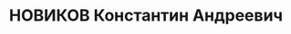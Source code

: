 ---
title: НОВИКОВ Константин Андреевич
description: 'Род. в 1889, Курская обл., русский, обр.: незаконченное высшее, б/п.
  Уфгорпит, экономист

  Арестован 08.02.1937. Обв. по ст. 58-10, 58-11. Приговор: ВМН. Расстрелян 25.12.1937.

  Реабилитирован 24.12.1957'
---